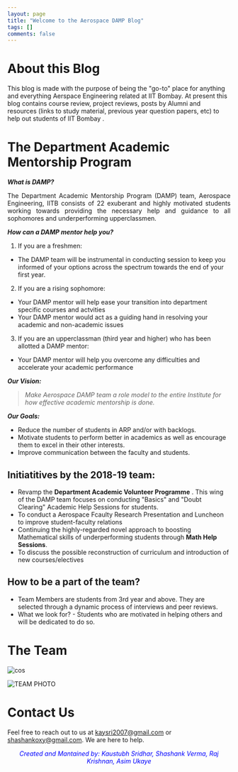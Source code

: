 ```yaml
---
layout: page
title: "Welcome to the Aerospace DAMP Blog"
tags: []
comments: false
---
```


# About this Blog

This blog is made with the purpose of being the "go-to" place for anything and everything Aerspace Engineering related at IIT Bombay. At present this blog contains course review, project reviews, posts by Alumni and resources (links to study material, previous year question papers, etc) to help out students of IIT Bombay .

# The Department Academic Mentorship Program

__*What is DAMP?*__

<div style="text-align: justify">
The Department Academic Mentorship Program (DAMP) team, Aerospace Engineering, IITB consists of 22 exuberant and highly motivated students working towards providing the necessary help and guidance to all sophomores and underperforming upperclassmen. 
</div>

__*How can a DAMP mentor help you?*__
1. If you are a freshmen: 
  * The DAMP team will be instrumental in conducting session to keep you informed of your options across the spectrum towards the end of your first year. 
2. If you are a rising sophomore: 
  * Your DAMP mentor will help ease your transition into department specific courses and actvities
  * Your DAMP mentor would act as a guiding hand in resolving your academic and non-academic issues
3. If you are an upperclassman (third year and higher) who has been allotted a DAMP mentor:
  * Your DAMP mentor will help you overcome any difficulties and accelerate your academic performance

__*Our Vision:*__
> *Make Aerospace DAMP team a role model to the entire Institute for how effective academic mentorship is done.*

__*Our Goals:*__
* Reduce the number of students in ARP and/or with backlogs.
* Motivate students to perform better in academics as well as encourage them to excel in their other interests.
* Improve communication between the faculty and students.

## Initiatitives by the 2018-19 team:
* Revamp the __Department Academic Volunteer Programme__ . This wing of the DAMP team focuses on conducting "Basics" and "Doubt Clearing" Academic Help Sessions for students.
* To conduct a Aerospace Fcaulty Research Presentation and Luncheon to improve student-faculty relations
* Continuing the highly-regarded novel approach to boosting Mathematical skills of underperforming students through  **Math Help Sessions**.
* To discuss the possible reconstruction of curriculum and introduction of new courses/electives

## How to be a part of the team?
* Team Members are students from 3rd year and above. They are selected through a dynamic process of interviews and peer reviews.
* What we look for? - Students who are motivated in helping others and will be dedicated to do so.

# The Team                                                           
![cos](https://drive.google.com/uc?id=1_B714nnytqfWnsqTuydtAklAKqWum8A4)

![TEAM PHOTO]()
# Contact Us

Feel free to reach out to us at [kaysri2007@gmail.com](mailto:kaysri2007@gmail.com) or [shashankoxy@gmail.com](mailto:shashankoxy@gmail.com). We are here to help.


<div style="text-align: center" >
<div style="color:#0000FF" >

<i>Created and Mantained by: Kaustubh Sridhar, Shashank Verma, Raj Krishnan, Asim Ukaye</i>

</div>
</div>

